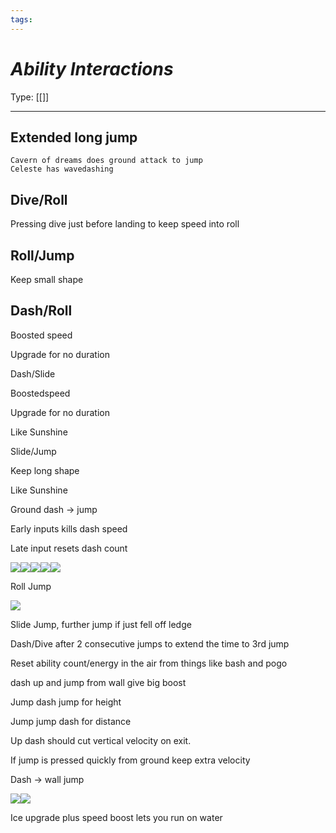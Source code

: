```yaml
---
tags:
---
```

# _Ability Interactions_

Type: [[]]

----

## Extended long jump  
	Cavern of dreams does ground attack to jump  
	Celeste has wavedashing

## Dive/Roll

Pressing dive just before landing to keep speed into roll

## Roll/Jump

Keep small shape

## Dash/Roll

Boosted speed

Upgrade for no duration

  

Dash/Slide

Boostedspeed

Upgrade for no duration

Like Sunshine

  

Slide/Jump

Keep long shape

Like Sunshine

Ground dash -> jump

Early inputs kills dash speed

Late input resets dash count

![](https://lh7-us.googleusercontent.com/oP4kjy9lR_CPw_ArBIzEv1Gz6MHJOOaWTcwwb6JsUCjOmJktod1ZCtJ8iRjgxvjAgZN38_jA6WDCPpPIZGBL9QRZ6dtgSDDxgs68DE6UVaJt--cVlxD9aKvVo75qpwFa81dB7K2XmYrqG6ZoJjatm-I)![](https://lh7-us.googleusercontent.com/yueja34v9FoXiTB-D5nJDn66Ztho6-BwU2PSVVWzbo4PLud2CKnlvVRDLB1LKDjJOO9nhEQZ3bW0LL_DX23N-g3eDxcv-bVmsceohof2MVxVVBMx5NqfUL7oYuL1nbc4BVQwLodk62lR4ClD7nSD-Fc)![](https://lh7-us.googleusercontent.com/ffg15UhHk5eySjzgOH37-wkLMpVvW2zVc3ugdsqoD0U-Y7iAnkK4irAyzw3Jt2yCNFQcE2YCpHfc84ozrP2BdwrPDGKOJRT7fEsIo1bZPUPzsliBW6T7VPWT7qL5_EyBVhf2sBHOlRfvTsHK_UJvgFg)![](https://lh7-us.googleusercontent.com/JLBNTlCX-n8Vgx6s-4kPCO0bpKIcvEdmAsAZJXIFMYbfYxFx76QhuUQVdZeW295oDviFZ3V8-wfYLjxFfEzyN7rnJlgwNh1oduvuj1uoSRkuw__6pXYOIDkEyAFf9B_oqD6UuPikApDzu2UUWQQbV0U)![](https://lh7-us.googleusercontent.com/6uDUTrIGRxmSMggmccrAnVz7R3XVvfnZ_hSNLpiofpNpLlK-a2qPkWuod4lvDFPC5CZjeC4-o4zvsD9HbGtBZ_A-rlHwNaRDK96lfcGQrSwT1OvDnK5qDYDdwMzI30512VKVUlP7X5TOVBuKLb6mupI)

  

Roll Jump

![](https://lh7-us.googleusercontent.com/4pmGVS1DgMNIKaTPGL70w4TPIZh5VXjcFv_-VlsbVcG4bW9hRgMxv0tyL2yQGk9SI6quMOJoI36a-jp9pJSTgZlTYA-CHy4txQk2cch-FIFnJdprfgOERiWQT9PIBzSGZ7OZXs_XWYodDGGAMLgTw4I)

Slide Jump, further jump if just fell off ledge

Dash/Dive after 2 consecutive jumps to extend the time to 3rd jump

Reset ability count/energy in the air from things like bash and pogo

dash up and jump from wall give big boost

Jump dash jump for height 

Jump jump dash for distance

Up dash should cut vertical velocity on exit. 

If jump is pressed quickly from ground keep extra velocity 

  

Dash -> wall jump

![](https://lh7-us.googleusercontent.com/rPChfq8xIzgHybGCqAyn-lD0UGSWPDautt4561CnIoeprMWN4rrzgsmSu5nUO4tZNasrlnYIuhNLElsGXv20GmEzDX3zDx7f-NybLaYSiEjBVdcUIxqi7swTOjBzFUY_qjCCo-yyvMtz8kDZubxqk2I)![](https://lh7-us.googleusercontent.com/dcplkz2_iDBu2W292IMee5Wugmfyx7R-ioK_RdSx8dqveM2Md_J9sO8RmgwHcXhp4_JgylmRuXKOfXDjcNX-iy8wYSckiBJkffOETMw_OoOiSOHpEq60isILObrHFjN70ZyjVy1tYOi2qmmiZEy-xVo)

Ice upgrade plus speed boost lets you run on water
